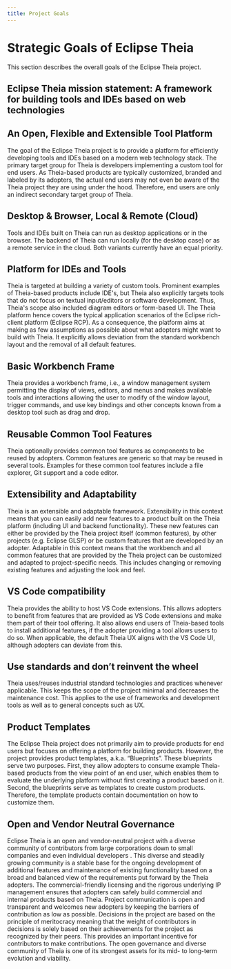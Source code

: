 ```yaml
---
title: Project Goals
---
```


# Strategic Goals of Eclipse Theia

This section describes the overall goals of the Eclipse Theia project.

## Eclipse Theia mission statement: A framework for building tools and IDEs based on web technologies

## An Open, Flexible and Extensible Tool Platform

The goal of the Eclipse Theia project is to provide a platform for efficiently developing tools and IDEs based on a modern web technology stack. The primary target group for Theia is developers implementing a custom tool for end users. As Theia-based products are typically customized, branded and labeled by its adopters, the actual end users may not even be aware of the Theia project they are using under the hood. Therefore, end users are only an indirect secondary target group of Theia. 

## Desktop & Browser, Local & Remote (Cloud)

Tools and IDEs built on Theia can run as desktop applications or in the browser. The backend of Theia can run locally (for the desktop case) or as a remote service in the cloud. Both variants currently have an equal priority.

## Platform for IDEs and Tools
Theia is targeted at building a variety of custom tools. Prominent examples of Theia-based products include IDE's, but Theia also explicitly targets tools that do not focus on textual input/editors or software development. Thus, Theia's scope also included diagram editors or form-based UI. The Theia platform hence covers the typical application scenarios of the Eclipse rich-client platform (Eclipse RCP). As a consequence, the platform aims at making as few assumptions as possible about what adopters might want to build with Theia. It explicitly allows deviation from the standard workbench layout and the removal of all default features.

## Basic Workbench Frame

Theia provides a workbench frame, i.e., a window management system permitting the display of views, editors, and menus and makes available tools and interactions allowing the user to modify of the window layout, trigger commands, and use key bindings and other concepts known from a desktop tool such as drag and drop.

## Reusable Common Tool Features

Theia optionally provides common tool features as components to be reused by adopters. Common features are generic so that may be reused in several tools. Examples for these common tool features include a file explorer, Git support and a code editor.

## Extensibility and Adaptability

Theia is an extensible and adaptable framework. Extensibility in this context means that you can easily add new features to a product built on the Theia platform (including UI and backend functionality). These new features can either be provided by the Theia project itself (common features), by other projects (e.g. Eclipse GLSP) or be custom features that are developed by an adopter. Adaptable in this context means that the workbench and all common features that are provided by the Theia project can be customized and adapted to project-specific needs. This includes changing or removing existing features and adjusting the look and feel.

## VS Code compatibility

Theia provides the ability to host VS Code extensions. This allows adopters to benefit from features that are provided as VS Code extensions and make them part of their tool offering. It also allows end users of Theia-based tools to install additional features, if the adopter providing a tool allows users to do so. When applicable, the default Theia UX aligns with the VS Code UI, although adopters can deviate from this.

## Use standards and don’t reinvent the wheel

Theia uses/reuses industrial standard technologies and practices whenever applicable. This keeps the scope of the project minimal and decreases the maintenance cost. This applies to the use of frameworks and development tools as well as to general concepts such as UX.

## Product Templates

The Eclipse Theia project does not primarily aim to provide products for end users but focuses on offering a platform for building products. However, the project provides product templates, a.k.a. “Blueprints”. These blueprints serve two purposes. First, they allow adopters to consume example Theia-based products from the view point of an end user, which enables them to evaluate the underlying platform without first creating a product based on it. Second, the blueprints serve as templates to create custom products. Therefore, the template products contain documentation on how to customize them.

## Open and Vendor Neutral Governance

Eclipse Theia is an open and vendor-neutral project with a diverse community of contributors from large corporations down to small companies and even individual developers . This diverse and steadily growing community is a stable base for the ongoing development of additional features and maintenance of existing functionality based on a broad and balanced view of the requirements put forward by the Theia adopters. The commercial-friendly licensing and the rigorous underlying IP management ensures that adopters can safely build commercial and internal products based on Theia. Project communication is open and transparent and welcomes new adopters by keeping the barriers of contribution as low as possible. Decisions in the project are based on the principle of meritocracy meaning that the weight of contributors in decisions is solely based on their achievements for the project as recognized by their peers. This provides an important incentive for contributors to make contributions. The open governance and diverse community of Theia is one of its strongest assets for its mid- to long-term evolution and viability.
